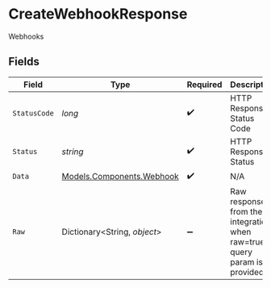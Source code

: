 # CreateWebhookResponse

Webhooks


## Fields

| Field                                                                   | Type                                                                    | Required                                                                | Description                                                             | Example                                                                 |
| ----------------------------------------------------------------------- | ----------------------------------------------------------------------- | ----------------------------------------------------------------------- | ----------------------------------------------------------------------- | ----------------------------------------------------------------------- |
| `StatusCode`                                                            | *long*                                                                  | :heavy_check_mark:                                                      | HTTP Response Status Code                                               | 200                                                                     |
| `Status`                                                                | *string*                                                                | :heavy_check_mark:                                                      | HTTP Response Status                                                    | OK                                                                      |
| `Data`                                                                  | [Models.Components.Webhook](../../Models/Components/Webhook.md)         | :heavy_check_mark:                                                      | N/A                                                                     |                                                                         |
| `Raw`                                                                   | Dictionary<String, *object*>                                            | :heavy_minus_sign:                                                      | Raw response from the integration when raw=true query param is provided |                                                                         |